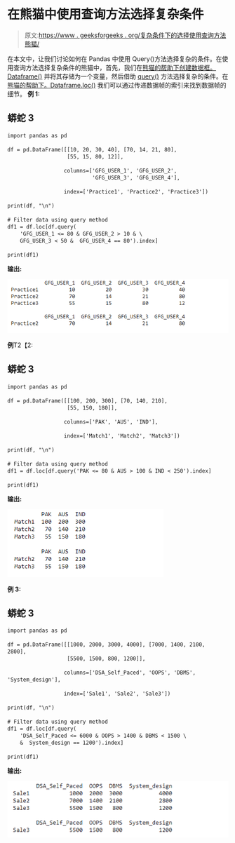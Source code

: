 # 在熊猫中使用查询方法选择复杂条件

> 原文:[https://www . geeksforgeeks . org/复杂条件下的选择使用查询方法熊猫/](https://www.geeksforgeeks.org/selecting-with-complex-criteria-using-query-method-in-pandas/)

在本文中，让我们讨论如何在 Pandas 中使用 Query()方法选择复杂的条件。在使用查询方法选择复杂条件的熊猫中，首先，我们在[熊猫的帮助下创建数据框。Dataframe()](https://www.geeksforgeeks.org/python-pandas-dataframe/) 并将其存储为一个变量，然后借助 [query()](https://www.geeksforgeeks.org/python-filtering-data-with-pandas-query-method/) 方法选择复杂的条件。在[熊猫的帮助下。Dataframe.loc()](https://www.geeksforgeeks.org/python-pandas-dataframe-loc/) 我们可以通过传递数据帧的索引来找到数据帧的细节。
**例 1:**

## 蟒蛇 3

```
import pandas as pd

df = pd.DataFrame([[10, 20, 30, 40], [70, 14, 21, 80], 
                   [55, 15, 80, 12]],

                  columns=['GFG_USER_1', 'GFG_USER_2',
                           'GFG_USER_3', 'GFG_USER_4'],

                  index=['Practice1', 'Practice2', 'Practice3'])

print(df, "\n")

# Filter data using query method
df1 = df.loc[df.query(
    'GFG_USER_1 <= 80 & GFG_USER_2 > 10 & \
    GFG_USER_3 < 50 &  GFG_USER_4 == 80').index]

print(df1)
```

**输出:**

![](img/3debc7586513957efe771d8a49dd6f32.png)

**例**T2【2:

## 蟒蛇 3

```
import pandas as pd

df = pd.DataFrame([[100, 200, 300], [70, 140, 210], 
                   [55, 150, 180]],

                  columns=['PAK', 'AUS', 'IND'],

                  index=['Match1', 'Match2', 'Match3'])

print(df, "\n")

# Filter data using query method
df1 = df.loc[df.query('PAK <= 80 & AUS > 100 & IND < 250').index]

print(df1)
```

**输出:**

![](img/1d689abc82ff55fb64b9596b0ab4b91b.png)

**例 3:**

## 蟒蛇 3

```
import pandas as pd

df = pd.DataFrame([[1000, 2000, 3000, 4000], [7000, 1400, 2100, 2800], 
                   [5500, 1500, 800, 1200]],

                  columns=['DSA_Self_Paced', 'OOPS', 'DBMS', 'System_design'],

                  index=['Sale1', 'Sale2', 'Sale3'])

print(df, "\n")

# Filter data using query method
df1 = df.loc[df.query(
    'DSA_Self_Paced <= 6000 & OOPS > 1400 & DBMS < 1500 \
    &  System_design == 1200').index]

print(df1)
```

**输出:**

![](img/fc813de81935c6a0ef985e7e886beb5b.png)